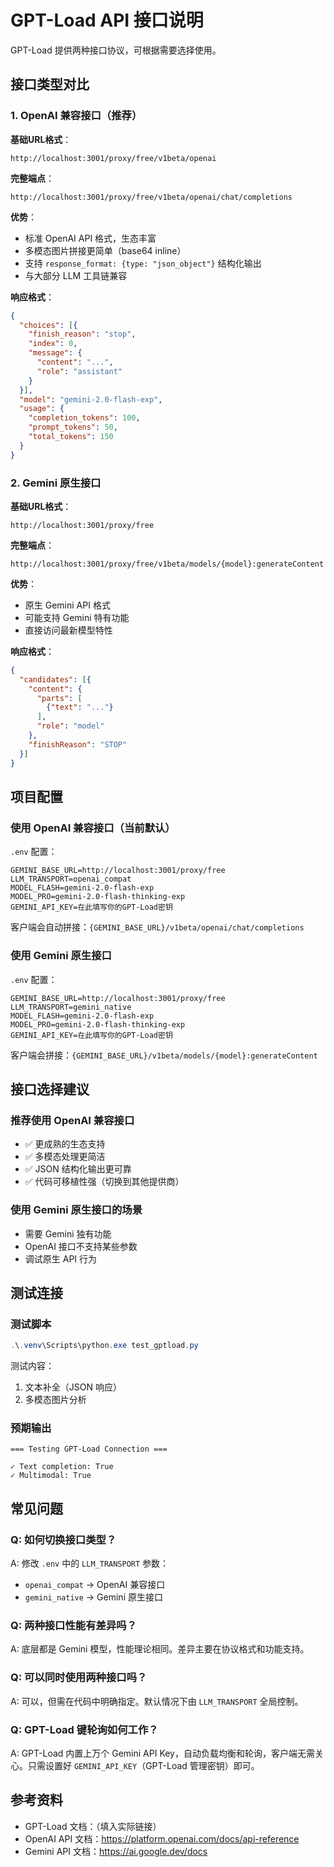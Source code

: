 # GPT-Load API 接口说明

GPT-Load 提供两种接口协议，可根据需要选择使用。

## 接口类型对比

### 1. OpenAI 兼容接口（推荐）

**基础URL格式**：
```
http://localhost:3001/proxy/free/v1beta/openai
```

**完整端点**：
```
http://localhost:3001/proxy/free/v1beta/openai/chat/completions
```

**优势**：
- 标准 OpenAI API 格式，生态丰富
- 多模态图片拼接更简单（base64 inline）
- 支持 `response_format: {type: "json_object"}` 结构化输出
- 与大部分 LLM 工具链兼容

**响应格式**：
```json
{
  "choices": [{
    "finish_reason": "stop",
    "index": 0,
    "message": {
      "content": "...",
      "role": "assistant"
    }
  }],
  "model": "gemini-2.0-flash-exp",
  "usage": {
    "completion_tokens": 100,
    "prompt_tokens": 50,
    "total_tokens": 150
  }
}
```

### 2. Gemini 原生接口

**基础URL格式**：
```
http://localhost:3001/proxy/free
```

**完整端点**：
```
http://localhost:3001/proxy/free/v1beta/models/{model}:generateContent
```

**优势**：
- 原生 Gemini API 格式
- 可能支持 Gemini 特有功能
- 直接访问最新模型特性

**响应格式**：
```json
{
  "candidates": [{
    "content": {
      "parts": [
        {"text": "..."}
      ],
      "role": "model"
    },
    "finishReason": "STOP"
  }]
}
```

## 项目配置

### 使用 OpenAI 兼容接口（当前默认）

`.env` 配置：
```env
GEMINI_BASE_URL=http://localhost:3001/proxy/free
LLM_TRANSPORT=openai_compat
MODEL_FLASH=gemini-2.0-flash-exp
MODEL_PRO=gemini-2.0-flash-thinking-exp
GEMINI_API_KEY=在此填写你的GPT-Load密钥
```

客户端会自动拼接：`{GEMINI_BASE_URL}/v1beta/openai/chat/completions`

### 使用 Gemini 原生接口

`.env` 配置：
```env
GEMINI_BASE_URL=http://localhost:3001/proxy/free
LLM_TRANSPORT=gemini_native
MODEL_FLASH=gemini-2.0-flash-exp
MODEL_PRO=gemini-2.0-flash-thinking-exp
GEMINI_API_KEY=在此填写你的GPT-Load密钥
```

客户端会拼接：`{GEMINI_BASE_URL}/v1beta/models/{model}:generateContent`

## 接口选择建议

### 推荐使用 OpenAI 兼容接口
- ✅ 更成熟的生态支持
- ✅ 多模态处理更简洁
- ✅ JSON 结构化输出更可靠
- ✅ 代码可移植性强（切换到其他提供商）

### 使用 Gemini 原生接口的场景
- 需要 Gemini 独有功能
- OpenAI 接口不支持某些参数
- 调试原生 API 行为

## 测试连接

### 测试脚本
```powershell
.\.venv\Scripts\python.exe test_gptload.py
```

测试内容：
1. 文本补全（JSON 响应）
2. 多模态图片分析

### 预期输出
```
=== Testing GPT-Load Connection ===

✓ Text completion: True
✓ Multimodal: True
```

## 常见问题

### Q: 如何切换接口类型？
A: 修改 `.env` 中的 `LLM_TRANSPORT` 参数：
- `openai_compat` → OpenAI 兼容接口
- `gemini_native` → Gemini 原生接口

### Q: 两种接口性能有差异吗？
A: 底层都是 Gemini 模型，性能理论相同。差异主要在协议格式和功能支持。

### Q: 可以同时使用两种接口吗？
A: 可以，但需在代码中明确指定。默认情况下由 `LLM_TRANSPORT` 全局控制。

### Q: GPT-Load 键轮询如何工作？
A: GPT-Load 内置上万个 Gemini API Key，自动负载均衡和轮询，客户端无需关心。只需设置好 `GEMINI_API_KEY`（GPT-Load 管理密钥）即可。

## 参考资料

- GPT-Load 文档：（填入实际链接）
- OpenAI API 文档：https://platform.openai.com/docs/api-reference
- Gemini API 文档：https://ai.google.dev/docs
